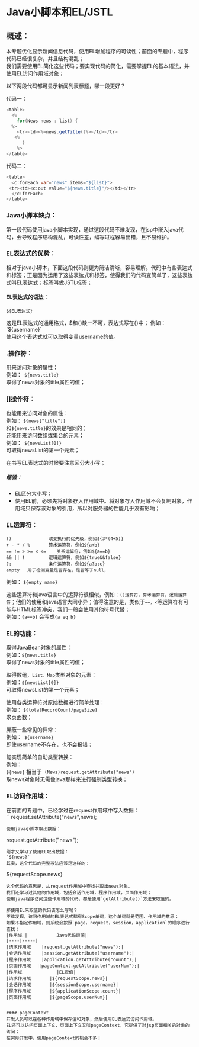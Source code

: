 # Java小脚本和EL/JSTL
## 概述：   
本专题优化显示新闻信息代码，使用EL增加程序的可读性；前面的专题中，程序代码已经很复杂，并且结构混乱；   
我们需要使用EL简化这些代码；要实现代码的简化，需要掌握EL的基本语法，并使用EL访问作用域对象；    

以下两段代码都可显示新闻列表标题，哪一段更好？     

代码一：    
```java
<table>
  <%
    for(News news : list) {
  %>
    <tr><td><%=news.getTitle()%></td></tr>
   <%
      }
    %>
</table>
```
代码二：     
```java
<table>
  <c:forEach var="news" items="${list}">
 <tr><td><c:out value="${news.title}"/></td></tr>
  </c:forEach>
</table>
```
### Java小脚本缺点：
第一段代码使用java小脚本实现，通过这段代码不难发现，在jsp中嵌入java代码，会导致程序结构混乱，可读性差，编写过程容易出错，且不易维护。      

### EL表达式的优势：
相对于java小脚本，下面这段代码则更为简洁清晰，容易理解。代码中有些表达式和标签；正是因为运用了这些表达式和标签，使得我们的代码变简单了，这些表达式叫EL表达式；标签叫做JSTL标签；    


#### EL表达式的语法：
```
${EL表达式}
```
这是EL表达式的通用格式，$和{}缺一不可，表达式写在{}中；   
例如： `${username}`      
使用这个表达式就可以取得变量username的值。       

### .操作符：
用来访问对象的属性；   
例如：` ${news.title}`  
取得了news对象的title属性的值；   

### []操作符：
也能用来访问对象的属性：   
例如： `${news["title"]}`   
和`${news.title}`的效果是相同的；      
还能用来访问数组或集合的元素；       
例如：` ${newsList[0]}`       
可取得newsList的第一个元素；      


在书写EL表达式的时候要注意区分大小写；   

##### 经验：
- EL区分大小写；   
- 使用EL前，必须先将对象存入作用域中。将对象存入作用域不会复制对象，作用域只保存该对象的引用，所以对服务器的性能几乎没有影响；     


### EL运算符：
```
()              改变执行的优先级，例如${3*(4+5)}
+ - * / %       算术运算符，例如${a+b}
== != > >= < <=    关系运算符，例如${a==b}
&& || !         逻辑运算符，例如${true&&false}
?:              条件运算符，例如${a?b:c}
empty   用于检测变量是否存在，是否等于null，
```
例如： `${empty name}`   

这些运算符和java语言中的运算符很相似，例如：`()运算符，算术运算符，逻辑运算符`；他们的使用和java语言大同小异；值得注意的是，类似于`==，<`等运算符有可能与HTML标签冲突，我们一般会使用其他符号代替；    
例如：`{a==b}` 会写成`{a eq b}`


### EL的功能：
取得JavaBean对象的属性：   
例如：` ${news.title} `    
取得了news对象的title属性的值；    
 
取得数组，`List，Map`类型对象的元素：       
例如：` ${newsList[0]} `      
可取得newsList的第一个元素；

使用各类运算符对原始数据进行简单处理：     
例如： `${totalRecordCount/pageSize}`          
求页面数；    

屏蔽一些常见的异常：     
例如：` ${username}`    
即使username不存在，也不会报错；     

能实现简单的自动类型转换：        
例如：      
`${news}` 相当于` (News)request.getAttribute("news")`     
取news对象时无需像java那样来进行强制类型转换；      

### EL访问作用域：
在前面的专题中，已经学过在request作用域中存入数据：    
``
request.setAttribute("news",news);
```
使用java小脚本取出数据：       
```
request.getAttribute("news");
```
刚才又学习了使用EL取出数据：
`${news}`    
其实，这个代码的完整写法应该是这样的：         
```
${requestScope.news}
```
这个代码的意思是，从request作用域中查找并取出news对象。     
我们还学习过其他的作用域，包括会话作用域，程序作用域，页面作用域；      
使用java程序访问这些作用域的代码，都是使用`getAttribute()`方法来取值的。       

那使用EL来取值的代码该怎么写呢？            
不难发现，访问作用域的EL表达式都有Scope单词，这个单词就是范围、作用域的意思；      
如果不指定作用域，则系统会按照`page，request，session，application`的顺序进行查找；          
|作用域 |           Java代码取值|
|----|-----|        
|请求作用域    |request.getAttribute("news");|
|会话作用域    |session.getAttribute("username");|
|程序作用域    |application.getAttribute("count");|
|页面作用域   |pageContext.getAttribute("userNum");|
|作用域             |EL取值|
|请求作用域       |${requestScope.news}|
|会话作用域       |${sessionScope.username}|
|程序作用域       |${applicationScope.count}|
|页面作用域       |${pageScope.userNum}|


#### pageContext
开发人员可以在各种作用域中保存值和对象，然后使用EL表达式访问作用域。    
EL还可以访问页面上下文，页面上下文又叫pageContext，它提供了对jsp页面相关的对象的访问；    
在实际开发中，使用pageContext的机会不多；     
